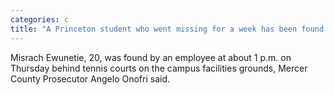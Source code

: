 ```yaml
---
categories: c
title: "A Princeton student who went missing for a week has been found dead officials say "
---
```

Misrach Ewunetie, 20, was found by an employee at about 1 p.m. on Thursday behind tennis courts on the campus facilities grounds, Mercer County Prosecutor Angelo Onofri said.